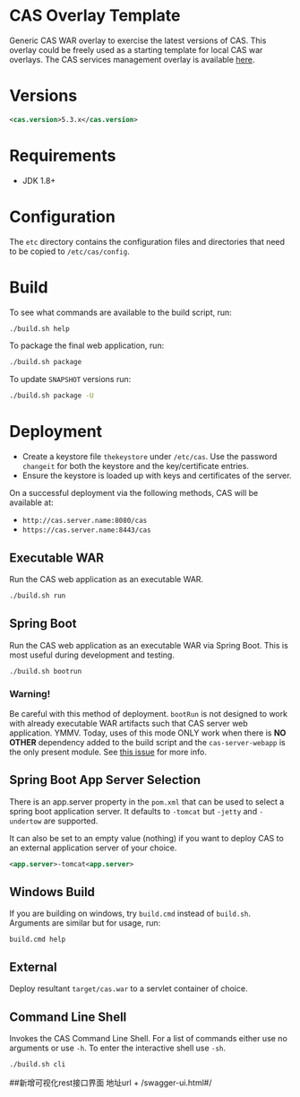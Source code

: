 CAS Overlay Template
============================

Generic CAS WAR overlay to exercise the latest versions of CAS. This overlay could be freely used as a starting template for local CAS war overlays. The CAS services management overlay is available [here](https://github.com/apereo/cas-services-management-overlay).

# Versions

```xml
<cas.version>5.3.x</cas.version>
```

# Requirements

* JDK 1.8+

# Configuration

The `etc` directory contains the configuration files and directories that need to be copied to `/etc/cas/config`.

# Build

To see what commands are available to the build script, run:

```bash
./build.sh help
```

To package the final web application, run:

```bash
./build.sh package
```

To update `SNAPSHOT` versions run:

```bash
./build.sh package -U
```

# Deployment

- Create a keystore file `thekeystore` under `/etc/cas`. Use the password `changeit` for both the keystore and the key/certificate entries.
- Ensure the keystore is loaded up with keys and certificates of the server.

On a successful deployment via the following methods, CAS will be available at:

* `http://cas.server.name:8080/cas`
* `https://cas.server.name:8443/cas`

## Executable WAR

Run the CAS web application as an executable WAR.

```bash
./build.sh run
```

## Spring Boot

Run the CAS web application as an executable WAR via Spring Boot. This is most useful during development and testing.

```bash
./build.sh bootrun
```

### Warning!

Be careful with this method of deployment. `bootRun` is not designed to work with already executable WAR artifacts such that CAS server web application. YMMV. Today, uses of this mode ONLY work when there is **NO OTHER** dependency added to the build script and the `cas-server-webapp` is the only present module. See [this issue](https://github.com/spring-projects/spring-boot/issues/8320) for more info.


## Spring Boot App Server Selection

There is an app.server property in the `pom.xml` that can be used to select a spring boot application server.
It defaults to `-tomcat` but `-jetty` and `-undertow` are supported.

It can also be set to an empty value (nothing) if you want to deploy CAS to an external application server of your choice.

```xml
<app.server>-tomcat<app.server>
```

## Windows Build

If you are building on windows, try `build.cmd` instead of `build.sh`. Arguments are similar but for usage, run:

```
build.cmd help
```

## External

Deploy resultant `target/cas.war`  to a servlet container of choice.


## Command Line Shell

Invokes the CAS Command Line Shell. For a list of commands either use no arguments or use `-h`. To enter the interactive shell use `-sh`.

```bash
./build.sh cli
```



##新增可视化rest接口界面
地址url + /swagger-ui.html#/
